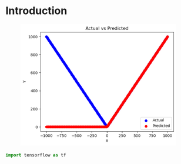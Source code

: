 # Introduction

<figure><img src=".gitbook/assets/image.png" alt=""><figcaption></figcaption></figure>

```python
import tensorflow as tf


```
